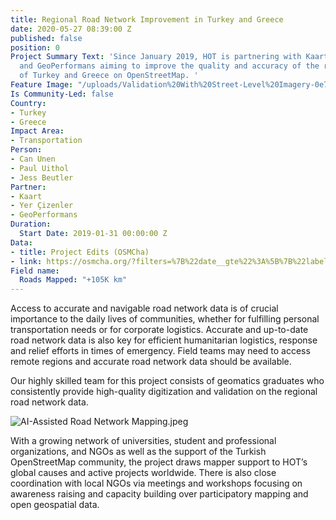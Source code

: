 ```yaml
---
title: Regional Road Network Improvement in Turkey and Greece
date: 2020-05-27 08:39:00 Z
published: false
position: 0
Project Summary Text: 'Since January 2019, HOT is partnering with Kaart, Yer Çizenler
  and GeoPerformans aiming to improve the quality and accuracy of the road networks
  of Turkey and Greece on OpenStreetMap. '
Feature Image: "/uploads/Validation%20With%20Street-Level%20Imagery-0e7bb4.jpeg"
Is Community-Led: false
Country:
- Turkey
- Greece
Impact Area:
- Transportation
Person:
- Can Unen
- Paul Uithol
- Jess Beutler
Partner:
- Kaart
- Yer Çizenler
- GeoPerformans
Duration:
  Start Date: 2019-01-31 00:00:00 Z
Data:
- title: Project Edits (OSMCha)
- link: https://osmcha.org/?filters=%7B%22date__gte%22%3A%5B%7B%22label%22%3A%222019-02-01%22%2C%22value%22%3A%222019-02-01%22%7D%5D%2C%22comment%22%3A%5B%7B%22label%22%3A%22%23kaart%22%2C%22value%22%3A%22%23kaart%22%7D%5D%2C%22users%22%3A%5B%7B%22label%22%3A%22unen%22%2C%22value%22%3A%22unen%22%7D%2C%7B%22label%22%3A%22orkutmuratyilmaz%22%2C%22value%22%3A%22orkutmuratyilmaz%22%7D%2C%7B%22label%22%3A%22Burcu%20Bayasli%22%2C%22value%22%3A%22Burcu%20Bayasli%22%7D%2C%7B%22label%22%3A%22Dilancelik%22%2C%22value%22%3A%22Dilancelik%22%7D%2C%7B%22label%22%3A%22tugceyildiz%22%2C%22value%22%3A%22tugceyildiz%22%7D%2C%7B%22label%22%3A%22erenozdemir%22%2C%22value%22%3A%22erenozdemir%22%7D%2C%7B%22label%22%3A%22Oguzhaner%22%2C%22value%22%3A%22Oguzhaner%22%7D%2C%7B%22label%22%3A%22taylankarakurt%22%2C%22value%22%3A%22taylankarakurt%22%7D%5D%2C%22order_by%22%3A%5B%7B%22label%22%3A%22Descending%20Date%22%2C%22value%22%3A%22-date%22%7D%5D%7D
Field name:
  Roads Mapped: "+105K km"
---
```


Access to accurate and navigable road network data is of crucial importance to the daily lives of communities, whether for fulfilling personal transportation needs or for corporate logistics. Accurate and up-to-date road network data is also key for efficient humanitarian logistics, response and relief efforts in times of emergency. Field teams may need to access remote regions and accurate road network data should be available.

Our highly skilled team for this project consists of geomatics graduates who consistently provide high-quality digitization and validation on the regional road network data.

![AI-Assisted Road Network Mapping.jpeg](/uploads/AI-Assisted%20Road%20Network%20Mapping.jpeg)

With a growing network of universities, student and professional organizations, and NGOs as well as the support of the Turkish OpenStreetMap community, the project draws mapper support to HOT’s global causes and active projects worldwide. There is also close coordination with local NGOs via meetings and workshops focusing on awareness raising and capacity building over participatory mapping and open geospatial data.